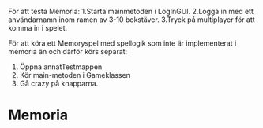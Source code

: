 För att testa Memoria:
1.Starta mainmetoden i LogInGUI.
2.Logga in med ett användarnamn inom ramen av 3-10 bokstäver.
3.Tryck på multiplayer för att komma in i spelet.

För att köra ett Memoryspel med spellogik som inte är implementerat i memoria än och därför körs separat:
1. Öppna annatTestmappen
2. Kör main-metoden i Gameklassen
3. Gå crazy på knapparna.




# Memoria